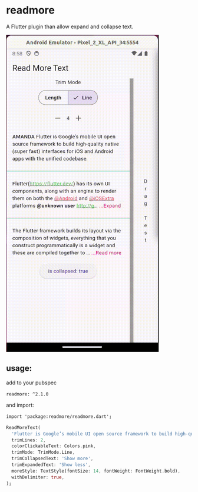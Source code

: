 # readmore

A Flutter plugin than allow expand and collapse text.

![](read-more-text-view-flutter.gif)

## usage:
add to your pubspec

```
readmore: ^2.1.0
```
and import:
```
import 'package:readmore/readmore.dart';
```

```dart
ReadMoreText(
  'Flutter is Google’s mobile UI open source framework to build high-quality native (super fast) interfaces for iOS and Android apps with the unified codebase.',
  trimLines: 2,
  colorClickableText: Colors.pink,
  trimMode: TrimMode.Line,
  trimCollapsedText: 'Show more',
  trimExpandedText: 'Show less',
  moreStyle: TextStyle(fontSize: 14, fontWeight: FontWeight.bold),
  withDelimiter: true,
);
```


